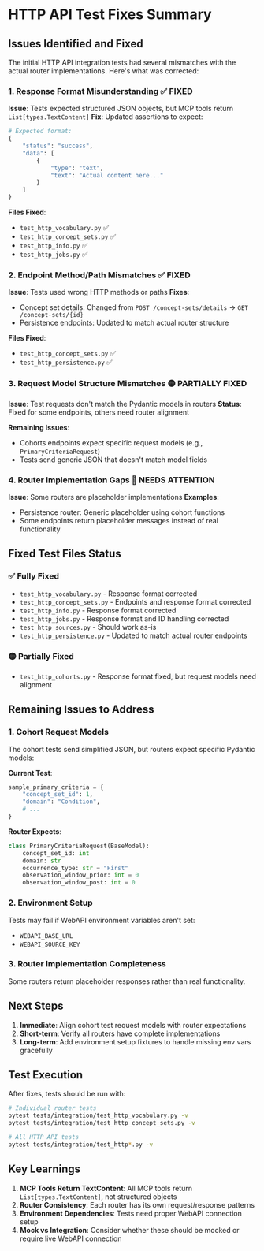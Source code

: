 # HTTP API Test Fixes Summary

## Issues Identified and Fixed

The initial HTTP API integration tests had several mismatches with the actual router implementations. Here's what was corrected:

### 1. Response Format Misunderstanding ✅ FIXED
**Issue**: Tests expected structured JSON objects, but MCP tools return `List[types.TextContent]`
**Fix**: Updated assertions to expect:
```python
# Expected format:
{
    "status": "success",
    "data": [
        {
            "type": "text",
            "text": "Actual content here..."
        }
    ]
}
```

**Files Fixed**:
- `test_http_vocabulary.py` ✅ 
- `test_http_concept_sets.py` ✅
- `test_http_info.py` ✅
- `test_http_jobs.py` ✅

### 2. Endpoint Method/Path Mismatches ✅ FIXED
**Issue**: Tests used wrong HTTP methods or paths
**Fixes**:
- Concept set details: Changed from `POST /concept-sets/details` → `GET /concept-sets/{id}`
- Persistence endpoints: Updated to match actual router structure

**Files Fixed**:
- `test_http_concept_sets.py` ✅
- `test_http_persistence.py` ✅

### 3. Request Model Structure Mismatches 🟡 PARTIALLY FIXED
**Issue**: Test requests don't match the Pydantic models in routers
**Status**: Fixed for some endpoints, others need router alignment

**Remaining Issues**:
- Cohorts endpoints expect specific request models (e.g., `PrimaryCriteriaRequest`)
- Tests send generic JSON that doesn't match model fields

### 4. Router Implementation Gaps 🔴 NEEDS ATTENTION
**Issue**: Some routers are placeholder implementations
**Examples**:
- Persistence router: Generic placeholder using cohort functions
- Some endpoints return placeholder messages instead of real functionality

## Fixed Test Files Status

### ✅ Fully Fixed
- `test_http_vocabulary.py` - Response format corrected
- `test_http_concept_sets.py` - Endpoints and response format corrected  
- `test_http_info.py` - Response format corrected
- `test_http_jobs.py` - Response format and ID handling corrected
- `test_http_sources.py` - Should work as-is
- `test_http_persistence.py` - Updated to match actual router endpoints

### 🟡 Partially Fixed  
- `test_http_cohorts.py` - Response format fixed, but request models need alignment

## Remaining Issues to Address

### 1. Cohort Request Models
The cohort tests send simplified JSON, but routers expect specific Pydantic models:

**Current Test**:
```python
sample_primary_criteria = {
    "concept_set_id": 1,
    "domain": "Condition", 
    # ...
}
```

**Router Expects**:
```python
class PrimaryCriteriaRequest(BaseModel):
    concept_set_id: int
    domain: str
    occurrence_type: str = "First"
    observation_window_prior: int = 0
    observation_window_post: int = 0
```

### 2. Environment Setup
Tests may fail if WebAPI environment variables aren't set:
- `WEBAPI_BASE_URL`
- `WEBAPI_SOURCE_KEY`

### 3. Router Implementation Completeness
Some routers return placeholder responses rather than real functionality.

## Next Steps

1. **Immediate**: Align cohort test request models with router expectations
2. **Short-term**: Verify all routers have complete implementations
3. **Long-term**: Add environment setup fixtures to handle missing env vars gracefully

## Test Execution

After fixes, tests should be run with:
```bash
# Individual router tests
pytest tests/integration/test_http_vocabulary.py -v
pytest tests/integration/test_http_concept_sets.py -v

# All HTTP API tests  
pytest tests/integration/test_http*.py -v
```

## Key Learnings

1. **MCP Tools Return TextContent**: All MCP tools return `List[types.TextContent]`, not structured objects
2. **Router Consistency**: Each router has its own request/response patterns
3. **Environment Dependencies**: Tests need proper WebAPI connection setup
4. **Mock vs Integration**: Consider whether these should be mocked or require live WebAPI connection
